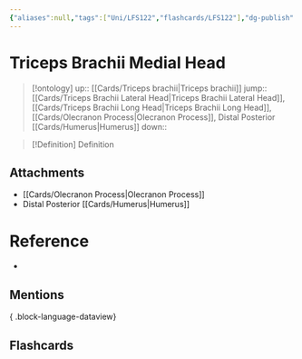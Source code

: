 ```yaml
---
{"aliases":null,"tags":["Uni/LFS122","flashcards/LFS122"],"dg-publish":true,"permalink":"/cards/triceps-brachii-medial-head/","dgPassFrontmatter":true}
---
```


# Triceps Brachii Medial Head

> [!ontology]
> up:: [[Cards/Triceps brachii\|Triceps brachii]]
> jump:: [[Cards/Triceps Brachii Lateral Head\|Triceps Brachii Lateral Head]], [[Cards/Triceps Brachii Long Head\|Triceps Brachii Long Head]], [[Cards/Olecranon Process\|Olecranon Process]], Distal Posterior [[Cards/Humerus\|Humerus]]
> down:: 

> [!Definition] Definition

<style> .container {font-family: sans-serif; text-align: center;} .button-wrapper button {z-index: 1;height: 40px; width: 100px; margin: 10px;padding: 5px;} .excalidraw .App-menu_top .buttonList { display: flex;} .excalidraw-wrapper { height: 800px; margin: 50px; position: relative;} :root[dir="ltr"] .excalidraw .layer-ui__wrapper .zen-mode-transition.App-menu_bottom--transition-left {transform: none;} </style><script src="https://cdn.jsdelivr.net/npm/react@17/umd/react.production.min.js"></script><script src="https://cdn.jsdelivr.net/npm/react-dom@17/umd/react-dom.production.min.js"></script><script type="text/javascript" src="https://cdn.jsdelivr.net/npm/@excalidraw/excalidraw@0/dist/excalidraw.production.min.js"></script><div id="Triceps_Brachii_Medial_Head_on_Diagramexcalidraw.md1"></div><script>(function(){const InitialData={"type":"excalidraw","version":2,"source":"https://github.com/zsviczian/obsidian-excalidraw-plugin/releases/tag/1.9.19","elements":[{"id":"wbLcK7A5RxnVIdRf9CUZ1","type":"image","x":-162.91125510679473,"y":-221.0332908630371,"width":208.88256880733942,"height":417,"angle":0,"strokeColor":"transparent","backgroundColor":"transparent","fillStyle":"hachure","strokeWidth":1,"strokeStyle":"solid","roughness":1,"opacity":100,"groupIds":[],"frameId":null,"roundness":null,"seed":615289634,"version":5,"versionNonce":916555070,"isDeleted":false,"boundElements":[{"id":"_bItg5RbT_h6X50ornK7q","type":"arrow"}],"updated":1695447744438,"link":null,"locked":false,"status":"pending","fileId":"36d4b61c578b78ab9969c528bb09885f50846946","scale":[1,1]},{"id":"yCRVfbPs42pycpFf2DSB8","type":"line","x":-80.08483246672752,"y":152.40071086253425,"width":47.39079460022579,"height":182.73103523082042,"angle":0,"strokeColor":"#1971c2","backgroundColor":"transparent","fillStyle":"hachure","strokeWidth":2,"strokeStyle":"solid","roughness":1,"opacity":100,"groupIds":[],"frameId":null,"roundness":{"type":2},"seed":987820578,"version":981,"versionNonce":171311394,"isDeleted":false,"boundElements":null,"updated":1695447736803,"link":null,"locked":false,"points":[[0,0],[0.5325242638132437,-25.01387582933637],[15.684959766412376,-86.47924661030885],[31.833192965133378,-141.6894415472552],[41.59462192376631,-174.93129152316556],[45.05215256735194,-182.73103523082042],[46.420636780627575,-140.97399999029687],[47.39079460022579,-125.97371514821924],[38.355914154097064,-99.28621253326605],[23.944560084979926,-58.19418949198763],[17.59023546023137,-38.38413569674236],[12.959963930800882,-16.79017804352827],[7.52622425929529,-5.973966261516551],[0,0]],"lastCommittedPoint":[0.4043126891473463,0.08205552970670738],"startBinding":null,"endBinding":null,"startArrowhead":null,"endArrowhead":null},{"id":"l9R_D_k3xzMO9LO4DlvlU","type":"line","x":-130.1224961323785,"y":130.1524831353515,"width":52.47146976110045,"height":146.42107078230825,"angle":0,"strokeColor":"#1971c2","backgroundColor":"transparent","fillStyle":"hachure","strokeWidth":2,"strokeStyle":"solid","roughness":1,"opacity":100,"groupIds":[],"frameId":null,"roundness":{"type":2},"seed":966842722,"version":878,"versionNonce":2016913982,"isDeleted":false,"boundElements":null,"updated":1695447739908,"link":null,"locked":false,"points":[[0,0],[23.787895517796343,-42.38504584318434],[38.335905774601144,-87.15697009279943],[43.94478503064062,-106.74532809835189],[50.31815246217158,-135.39927300113857],[52.47146976110045,-146.42107078230825],[42.22783523566122,-121.17711642396452],[32.940075005705125,-97.41997561722226],[24.66290564302568,-73.15129905502145],[13.297036992744864,-41.89399833182695],[0,0]],"lastCommittedPoint":[-0.4386426212800245,-0.7428379964681255],"startBinding":null,"endBinding":null,"startArrowhead":null,"endArrowhead":null},{"id":"_bItg5RbT_h6X50ornK7q","type":"arrow","x":61.86231753700662,"y":-11.562621066444791,"width":92.85830849095396,"height":44.69840601870885,"angle":0,"strokeColor":"#1e1e1e","backgroundColor":"transparent","fillStyle":"hachure","strokeWidth":2,"strokeStyle":"solid","roughness":1,"opacity":100,"groupIds":[],"frameId":null,"roundness":{"type":2},"seed":1453669474,"version":44,"versionNonce":1962552702,"isDeleted":false,"boundElements":null,"updated":1695447747498,"link":null,"locked":false,"points":[[0,0],[-92.85830849095396,44.69840601870885]],"lastCommittedPoint":null,"startBinding":{"elementId":"wbLcK7A5RxnVIdRf9CUZ1","focus":-0.22758850789284746,"gap":15.89100383646192},"endBinding":null,"startArrowhead":null,"endArrowhead":"arrow"},{"id":"sNQqDnHb","type":"rectangle","x":65.03727963096208,"y":-30.12508573030169,"width":325,"height":37,"angle":0,"strokeColor":"#1e1e1e","backgroundColor":"transparent","fillStyle":"hachure","strokeWidth":1,"strokeStyle":"solid","roughness":1,"opacity":100,"roundness":{"type":1},"seed":52455,"version":292,"versionNonce":67280482,"updated":1695447771338,"isDeleted":false,"groupIds":[],"boundElements":[{"type":"text","id":"UgPcgI9o"}],"link":null,"locked":false},{"text":"Triceps Brachii Medial Head","fontSize":20,"fontFamily":1,"textAlign":"center","verticalAlign":"middle","baseline":16,"id":"UgPcgI9o","type":"text","x":90.92738583213395,"y":-24.12508573030169,"width":273.21978759765625,"height":25,"angle":0,"strokeColor":"#1e1e1e","backgroundColor":"transparent","fillStyle":"hachure","strokeWidth":1,"strokeStyle":"solid","roughness":1,"opacity":100,"roundness":{"type":1},"seed":99075,"version":293,"versionNonce":279216674,"updated":1695447771338,"isDeleted":false,"groupIds":[],"boundElements":[],"link":"[[Cards/Triceps Brachii Medial Head\|Triceps Brachii Medial Head]]","locked":false,"containerId":"sNQqDnHb","originalText":"Triceps Brachii Medial Head","rawText":"[[Cards/Triceps Brachii Medial Head\|Triceps Brachii Medial Head]]","lineHeight":1.25}],"appState":{"theme":"dark","viewBackgroundColor":"#ffffff","currentItemStrokeColor":"#1e1e1e","currentItemBackgroundColor":"transparent","currentItemFillStyle":"hachure","currentItemStrokeWidth":2,"currentItemStrokeStyle":"solid","currentItemRoughness":1,"currentItemOpacity":100,"currentItemFontFamily":1,"currentItemFontSize":20,"currentItemTextAlign":"left","currentItemStartArrowhead":null,"currentItemEndArrowhead":"arrow","scrollX":638.913403559722,"scrollY":477.304976070503,"zoom":{"value":1},"currentItemRoundness":"round","gridSize":null,"gridColor":{"Bold":"#C9C9C9FF","Regular":"#EDEDEDFF"},"currentStrokeOptions":null,"previousGridSize":null,"frameRendering":{"enabled":true,"clip":true,"name":true,"outline":true}},"files":{}};InitialData.scrollToContent=true;App=()=>{const e=React.useRef(null),t=React.useRef(null),[n,i]=React.useState({width:void 0,height:void 0});return React.useEffect(()=>{i({width:t.current.getBoundingClientRect().width,height:t.current.getBoundingClientRect().height});const e=()=>{i({width:t.current.getBoundingClientRect().width,height:t.current.getBoundingClientRect().height})};return window.addEventListener("resize",e),()=>window.removeEventListener("resize",e)},[t]),React.createElement(React.Fragment,null,React.createElement("div",{className:"excalidraw-wrapper",ref:t},React.createElement(ExcalidrawLib.Excalidraw,{ref:e,width:n.width,height:n.height,initialData:InitialData,viewModeEnabled:!0,zenModeEnabled:!0,gridModeEnabled:!1})))},excalidrawWrapper=document.getElementById("Triceps_Brachii_Medial_Head_on_Diagramexcalidraw.md1");ReactDOM.render(React.createElement(App),excalidrawWrapper);})();</script>

## Attachments

- [[Cards/Olecranon Process\|Olecranon Process]]
- Distal Posterior [[Cards/Humerus\|Humerus]]

# Reference

- 

## Mentions


{ .block-language-dataview}

## Flashcards
